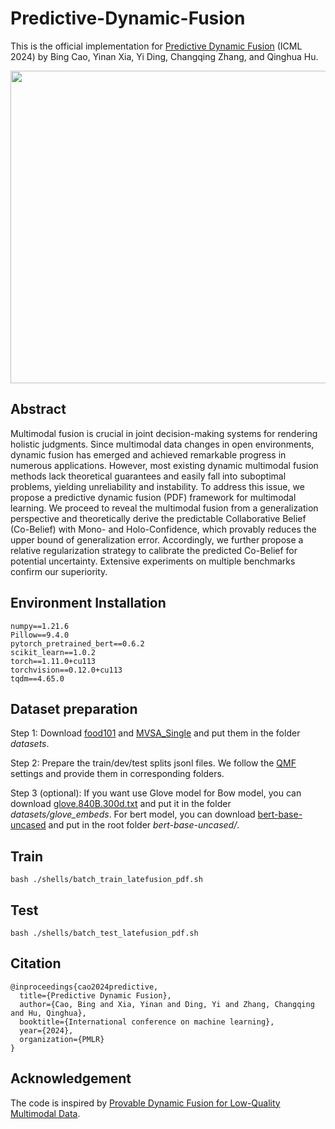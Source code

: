 # Predictive-Dynamic-Fusion
This is the official implementation for [Predictive Dynamic Fusion](https://arxiv.org/pdf/2406.04802) (ICML 2024) by Bing Cao, Yinan Xia, Yi Ding, Changqing Zhang, and Qinghua Hu.

<p align="center">
<img src="https://github.com/YinanXia2023/Predictive-Dynamic-Fusion/blob/main/frame.png" width="850" height="500">
</p>

## Abstract
Multimodal fusion is crucial in joint decision-making systems for rendering holistic judgments. Since multimodal data changes in open environments, dynamic fusion has emerged and achieved remarkable progress in numerous applications. However, most existing dynamic multimodal fusion methods lack theoretical guarantees and easily fall into suboptimal problems, yielding unreliability and instability. To address this issue, we propose a predictive dynamic fusion (PDF) framework for multimodal learning. We proceed to reveal the multimodal fusion from a generalization perspective and theoretically derive the predictable Collaborative Belief (Co-Belief) with Mono- and Holo-Confidence, which provably reduces the upper bound of generalization error. Accordingly, we further propose a relative regularization strategy to calibrate the predicted Co-Belief for potential uncertainty. Extensive experiments on multiple benchmarks confirm our superiority. 

## Environment Installation
```
numpy==1.21.6
Pillow==9.4.0
pytorch_pretrained_bert==0.6.2
scikit_learn==1.0.2
torch==1.11.0+cu113
torchvision==0.12.0+cu113
tqdm==4.65.0
```
## Dataset preparation

  Step 1: Download [food101](https://www.kaggle.com/datasets/gianmarco96/upmcfood101) and [MVSA_Single](https://www.kaggle.com/datasets/vincemarcs/mvsasingle) and put them in the folder *datasets*.

  Step 2: Prepare the train/dev/test splits jsonl files. We follow the [QMF](https://github.com/QingyangZhang/QMF) settings and provide them in corresponding folders.

  Step 3 (optional): If you want use Glove model for Bow model, you can download [glove.840B.300d.txt](https://www.kaggle.com/datasets/takuok/glove840b300dtxt) and put it in the folder *datasets/glove_embeds*. For bert model, you can download [bert-base-uncased](https://huggingface.co/google-bert/bert-base-uncased) and put in the root folder *bert-base-uncased/*.


## Train
```
bash ./shells/batch_train_latefusion_pdf.sh
```

## Test
```
bash ./shells/batch_test_latefusion_pdf.sh
```

## Citation
```
@inproceedings{cao2024predictive,
  title={Predictive Dynamic Fusion},
  author={Cao, Bing and Xia, Yinan and Ding, Yi and Zhang, Changqing and Hu, Qinghua},
  booktitle={International conference on machine learning},
  year={2024},
  organization={PMLR}
}
```

## Acknowledgement
The code is inspired by [Provable Dynamic Fusion for Low-Quality Multimodal Data](https://github.com/QingyangZhang/QMF).
